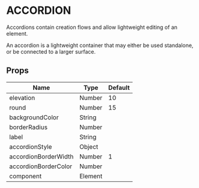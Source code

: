 # ACCORDION

Accordions contain creation flows and allow lightweight editing of an element.  

An accordion is a lightweight container that may either be used standalone, or be connected to a larger surface.

## Props

| Name                 	| Type    	| Default  	|
|----------------------	|---------	|----------	|
| elevation            	| Number  	| 10       	|
| round                	| Number  	| 15       	|
| backgroundColor      	| String  	|          	|
| borderRadius         	| Number  	|          	|
| label                	| String  	|          	|
| accordionStyle       	| Object  	|          	|
| accordionBorderWidth 	| Number  	| 1        	|
| accordionBorderColor 	| Number  	|          	|
| component            	| Element 	|          	|
